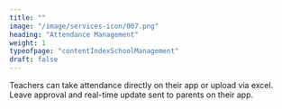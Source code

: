 ```yaml
---
title: ""  
image: "/image/services-icon/007.png"
heading: "Attendance Management"
weight: 1
typeofpage: "contentIndexSchoolManagement"
draft: false
---
```


Teachers can take attendance directly on their app or upload via excel. Leave approval and real-time update sent to parents on their app.    
